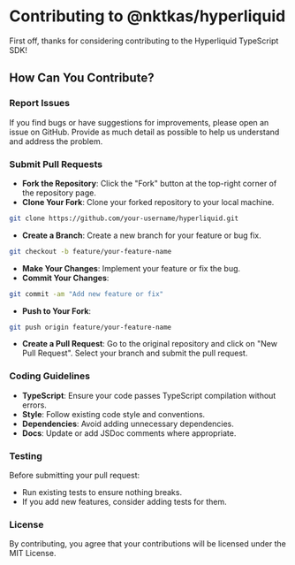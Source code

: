 # Contributing to @nktkas/hyperliquid

First off, thanks for considering contributing to the Hyperliquid TypeScript SDK!

## How Can You Contribute?

### Report Issues

If you find bugs or have suggestions for improvements, please open an issue on GitHub. Provide as much detail as possible to help us understand and address the problem.

### Submit Pull Requests

- **Fork the Repository**: Click the "Fork" button at the top-right corner of the repository page.
- **Clone Your Fork**: Clone your forked repository to your local machine.

```bash
git clone https://github.com/your-username/hyperliquid.git
```

- **Create a Branch**: Create a new branch for your feature or bug fix.

```bash
git checkout -b feature/your-feature-name
```

- **Make Your Changes**: Implement your feature or fix the bug.
- **Commit Your Changes**:

```bash
git commit -am "Add new feature or fix"
```

- **Push to Your Fork**:

```bash
git push origin feature/your-feature-name
```

- **Create a Pull Request**: Go to the original repository and click on "New Pull Request". Select your branch and submit the pull request.

### Coding Guidelines

- **TypeScript**: Ensure your code passes TypeScript compilation without errors.
- **Style**: Follow existing code style and conventions.
- **Dependencies**: Avoid adding unnecessary dependencies.
- **Docs**: Update or add JSDoc comments where appropriate.

### Testing

Before submitting your pull request:

- Run existing tests to ensure nothing breaks.
- If you add new features, consider adding tests for them.

### License

By contributing, you agree that your contributions will be licensed under the MIT License.

